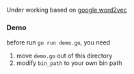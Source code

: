 Under working based on [google word2vec](https://code.google.com/p/word2vec/)

### Demo
before run `go run demo.go`, you need

1. move `demo.go` out of this directory
2. modify `bin_path` to your own bin path